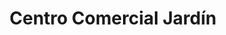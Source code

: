 ---
title: "Centro Comercial Jardín"
url: /fusagasuga/centro-comercial-jardin/
shop: centro comercial
---